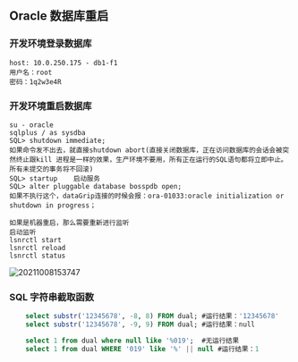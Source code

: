 ## Oracle 数据库重启

### 开发环境登录数据库
```shell
host: 10.0.250.175 - db1-f1
用户名：root
密码：1q2w3e4R
```

### 开发环境重启数据库

```shell
su - oracle
sqlplus / as sysdba
SQL> shutdown immediate;
如果命令发不出去，就直接shutdown abort(直接关闭数据库，正在访问数据库的会话会被突然终止跟kill 进程是一样的效果，生产环境不要用，所有正在运行的SQL语句都将立即中止。所有未提交的事务将不回滚)
SQL> startup    启动服务
SQL> alter pluggable database bosspdb open;
如果不执行这个，dataGrip连接的时候会报：ora-01033:oracle initialization or shutdown in progress；

如果是机器重启，那么需要重新进行监听
启动监听
lsnrctl start
lsnrctl reload
lsnrctl status
```

![20211008153747](https://cdn.jsdelivr.net/gh/RamboCao/PicGo/images/20211008153747.png)

### SQL 字符串截取函数
```sql
    select substr('12345678', -8, 8) FROM dual; #运行结果：'12345678'
    select substr('12345678', -9, 9) FROM dual; #运行结果：null

    select 1 from dual where null like '%019';  #无运行结果
    select 1 from dual WHERE '019' like '%' || null #运行结果：1
```